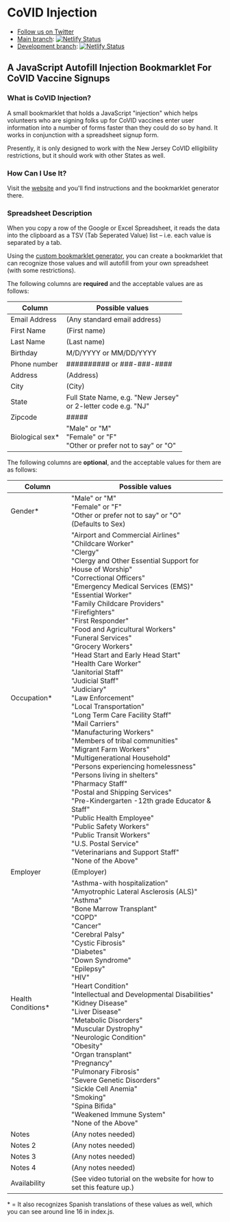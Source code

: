 # CoVID Injection

* [Follow us on Twitter](https://twitter.com/CovidInjector)
* [Main branch](https://covid-injection.netlify.app/): [![Netlify Status](https://api.netlify.com/api/v1/badges/7447f05c-93a8-44ac-aef3-f20732e86808/deploy-status)](https://app.netlify.com/sites/covid-injection/deploys)
* [Development branch](https://covid-injection-dev.netlify.app/): [![Netlify Status](https://api.netlify.com/api/v1/badges/253e9e6f-a428-4fbd-8ae6-0ddbd39a78c6/deploy-status)](https://app.netlify.com/sites/covid-injection-dev/deploys)

## A JavaScript Autofill Injection Bookmarklet For CoVID Vaccine Signups

### What is CoVID Injection?

A small bookmarklet that holds a JavaScript "injection" which helps volunteers who are signing folks up for CoVID vaccines enter user information into a number of forms faster than they could do so by hand. It works in conjunction with a spreadsheet signup form.

Presently, it is only designed to work with the New Jersey CoVID elligibility restrictions, but it should work with other States as well.

### How Can I Use It?

Visit the [website](https://covid-injection.netlify.app/) and you'll find instructions and the bookmarklet generator there.

### Spreadsheet Description

When you copy a row of the Google or Excel Spreadsheet, it reads the data into the clipboard as a TSV (Tab Seperated Value) list – i.e. each value is separated by a tab.

Using the [custom bookmarklet generator](https://covid-injection.netlify.app/custom.html), you can create a bookmarklet that can recognize those values and will autofill from your own spreadsheet (with some restrictions).

The following columns are **required** and the acceptable values are as follows:

Column | Possible values
------ | ---------------
Email Address | (Any standard email address)
First Name | (First name)
Last Name | (Last name)
Birthday | M/D/YYYY or MM/DD/YYYY
Phone number | ########## or ###-###-####
Address | (Address)
City | (City)
State | Full State Name, e.g. "New Jersey" <br>or 2-letter code e.g. "NJ"
Zipcode | #####
Biological sex* | "Male" or "M" <br> "Female" or "F" <br> "Other or prefer not to say" or "O"


The following columns are **optional**, and the acceptable values for them are as follows:

Column | Possible values
------ | ---------------
Gender* | "Male" or "M" <br> "Female" or "F" <br> "Other or prefer not to say" or "O" <br> (Defaults to Sex)
Occupation* | "Airport and Commercial Airlines" <br> "Childcare Worker" <br> "Clergy" <br> "Clergy and Other Essential Support for House of Worship" <br> "Correctional Officers" <br> "Emergency Medical Services (EMS)" <br> "Essential Worker" <br> "Family Childcare Providers" <br> "Firefighters" <br> "First Responder" <br> "Food and Agricultural Workers" <br> "Funeral Services" <br> "Grocery Workers" <br> "Head Start and Early Head Start" <br> "Health Care Worker" <br> "Janitorial Staff" <br> "Judicial Staff" <br> "Judiciary" <br> "Law Enforcement" <br> "Local Transportation" <br> "Long Term Care Facility Staff" <br> "Mail Carriers" <br> "Manufacturing Workers" <br> "Members of tribal communities" <br> "Migrant Farm Workers" <br> "Multigenerational Household" <br> "Persons experiencing homelessness" <br> "Persons living in shelters" <br> "Pharmacy Staff" <br> "Postal and Shipping Services" <br> "Pre-Kindergarten -12th grade Educator & Staff" <br> "Public Health Employee" <br> "Public Safety Workers" <br> "Public Transit Workers" <br> "U.S. Postal Service" <br> "Veterinarians and Support Staff" <br> "None of the Above"
Employer | (Employer)
Health Conditions* | "Asthma-with hospitalization" <br> "Amyotrophic Lateral Asclerosis (ALS)" <br> "Asthma" <br> "Bone Marrow Transplant" <br> "COPD" <br> "Cancer" <br> "Cerebral Palsy" <br> "Cystic Fibrosis" <br> "Diabetes" <br> "Down Syndrome" <br> "Epilepsy" <br> "HIV" <br> "Heart Condition" <br> "Intellectual and Developmental Disabilities" <br> "Kidney Disease" <br> "Liver Disease" <br> "Metabolic Disorders" <br> "Muscular Dystrophy" <br> "Neurologic Condition" <br> "Obesity" <br> "Organ transplant" <br> "Pregnancy" <br> "Pulmonary Fibrosis" <br> "Severe Genetic Disorders" <br> "Sickle Cell Anemia" <br> "Smoking" <br> "Spina Bifida" <br> "Weakened Immune System" <br> "None of the Above"
Notes | (Any notes needed)
Notes 2 | (Any notes needed)
Notes 3 | (Any notes needed)
Notes 4 | (Any notes needed)
Availability | (See video tutorial on the website for how to set this feature up.)

\* = It also recognizes Spanish translations of these values as well, which you can see around line 16 in index.js.